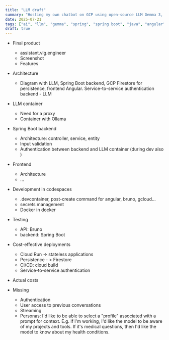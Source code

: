 ```yaml
---
title: "LLM draft"
summary: "Hosting my own chatbot on GCP using open-source LLM Gemma 3, Spring Boot and Angular. For privacy, and for fun of course."
date: 2025-07-21
tags: ["ai", "llm", "gemma", "spring", "spring boot", "java", "angular", "cloud run", "gcp", "firestore", "bruno"]
draft: true
---
```



* Final product
    * assistant.vlg.engineer
    * Screenshot
    * Features

* Architecture
    * Diagram with LLM, Spring Boot backend, GCP Firestore for persistence, frontend Angular.
    Service-to-service authentication backend - LLM

* LLM container
    * Need for a proxy
    * Container with Ollama

* Spring Boot backend
    * Architecture: controller, service, entity
    * Input validation
    * Authentication between backend and LLM container (during dev also )

* Frontend
    * Architecture
    * ...
    
* Development in codespaces
    * .devcontainer, post-create command for angular, bruno, gcloud...
    * secrets management
    * Docker in docker

* Testing
    * API: Bruno
    * backend: Spring Boot

* Cost-effective deployments
    * Cloud Run -> stateless applications
    * Persistence - > Firestore
    * CI/CD: cloud build
    * Service-to-service authentication

* Actual costs

* Missing
    * Authentication
    * User access to previous conversations
    * Streaming
    * Personas: I'd like to be able to select a "profile" associated with a prompt for context. E.g. if I'm working, I'd like the model to be aware of my projects and tools. If it's medical questions, then I'd like the model to know about my health conditions.